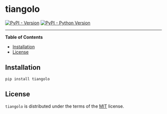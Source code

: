 # tiangolo

[![PyPI - Version](https://img.shields.io/pypi/v/tiangolo.svg)](https://pypi.org/project/tiangolo)
[![PyPI - Python Version](https://img.shields.io/pypi/pyversions/tiangolo.svg)](https://pypi.org/project/tiangolo)

-----

**Table of Contents**

- [Installation](#installation)
- [License](#license)

## Installation

```console
pip install tiangolo
```

## License

`tiangolo` is distributed under the terms of the [MIT](https://spdx.org/licenses/MIT.html) license.
